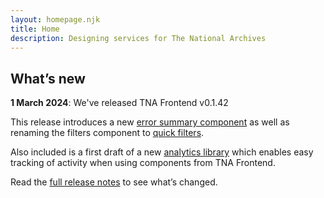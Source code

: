 ```yaml
---
layout: homepage.njk
title: Home
description: Designing services for The National Archives
---
```


## What’s new

**1 March 2024**: We've released TNA Frontend v0.1.42

This release introduces a new [error summary component](/design-system/components/error-summary/) as well as renaming the filters component to [quick filters](/design-system/components/quick-filters/).

Also included is a first draft of a new [analytics library](https://github.com/nationalarchives/tna-frontend/wiki/Analytics) which enables easy tracking of activity when using components from TNA Frontend.

Read the [full release notes](https://github.com/nationalarchives/tna-frontend/releases/tag/v0.1.42) to see what’s changed.
